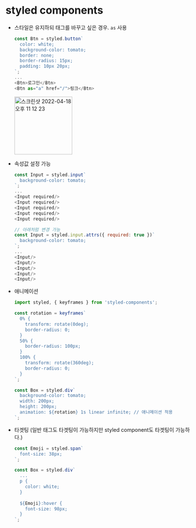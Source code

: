 # styled components

- 스타일은 유지하되 태그를 바꾸고 싶은 경우. `as` 사용

  ```js
  const Btn = styled.button`
    color: white;
    background-color: tomato;
    border: none;
    border-radius: 15px;
    padding: 10px 20px;
  `;
  ...
  <Btn>로그인</Btn>
  <Btn as="a" href="/">링크</Btn>
  ```
  <img width="156" alt="스크린샷 2022-04-18 오후 11 12 23" src="https://user-images.githubusercontent.com/39231606/163820524-29014171-a25b-4080-86a2-726dce243674.png">

- 속성값 설정 가능

  ```js
  const Input = styled.input`
    background-color: tomato;
  `;
  ...
  <Input required/>
  <Input required/>
  <Input required/>
  <Input required/>
  <Input required/>
  
  // 아래처럼 변경 가능
  const Input = styled.input.attrs({ required: true })`
    background-color: tomato;
  `;
  ...
  <Input/>
  <Input/>
  <Input/>
  <Input/>
  <Input/>
  ```

- 애니메이션

  ```js
  import styled, { keyframes } from 'styled-components';
  
  const rotation = keyframes`
    0% {
      transform: rotate(0deg);
      border-radius: 0;
    }
    50% {
      border-radius: 100px;
    }
    100% {
      transform: rotate(360deg);
      border-radius: 0;
    }
  `;
  
  const Box = styled.div`
    background-color: tomato;
    width: 200px;
    height: 200px;
    animation: ${rotation} 1s linear infinite; // 애니메이션 적용
  `;
  ```

- 타겟팅 (일반 태그도 타겟팅이 가능하지만 styled component도 타겟팅이 가능하다.)

  ```js
  const Emoji = styled.span`
    font-size: 38px;
  `;
  
  const Box = styled.div`
    ...
    p {
      color: white;
    }
    
    ${Emoji}:hover { 
      font-size: 98px;
    }
  `;
  ```
